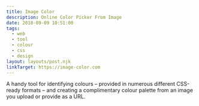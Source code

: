 ```yaml
---
title: Image Color
description: Online Color Picker From Image
date: 2018-09-09 10:51:00
tags: 
  - web
  - tool
  - colour
  - css
  - design
layout: layouts/post.njk
linkTarget: https://image-color.com
---
```

A handy tool for identifying colours – provided in numerous different CSS-ready formats – and creating a complimentary colour palette from an image you upload or provide as a URL.
